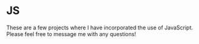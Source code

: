 # JS

These are a few projects where I have incorporated the use of JavaScript.
Please feel free to message me with any questions!
